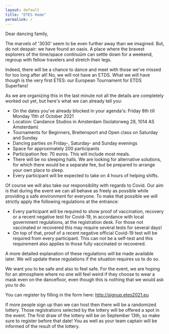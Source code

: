 ```yaml
---
layout: default
title: "ETES Home"
permalink: /
---
```

Dear dancing family,

The marvels of '3030' seem to be even further away than we imagined. But, do not despair: we have found an oasis. A place where the bravest explorers of the time/space continuüm can settle down for a weekend, regroup with fellow travelers and stretch their legs.

Indeed, there will be a chance to dance and meet with those we've missed for too long after all! No, we will not have an ETDS. What we will have though is the very first ETES: our European Tournament for ETDS Superfans!

As we are organizing this in the last minute not all the details are completely worked out yet, but here's what we can already tell you:
- On the dates you've already blocked in your agenda's: Friday 8th till Monday 11th of October 2021
- Location: Candance Studios in Amsterdam (Isolatorweg 28, 1014 AS Amsterdam)
- Tournaments for Beginners, Breitensport and Open class on Saturday and Sunday
- Dancing parties on Friday-, Saturday- and Sunday evenings
- Space for approximately 200 participants
- Participation fee: 70 euros. This will include most meals.
- There will be no sleeping halls. We are looking for alternative solutions, for which there would be a separate fee, but be prepared to arrange your own place to sleep.
- Every participant will be expected to take on 4 hours of helping shifts.

Of course we will also take our responsibility with regards to Covid. Our aim is that during the event we can all behave as freely as possible while providing a safe environment for everyone. To make that possible we will strictly apply the following regulations at the entrance:
- Every participant will be required to show proof of vaccination, recovery or a recent negative test for Covid-19, in accordance with local government regulations, at the registration desk. For those not vaccinated or recovered this may require several tests for several days!
- On top of that, proof of a recent negative official Covid-19 test will be required from every participant. This can not be a self-test and this requirement also applies to those fully vaccinated or recovered.

A more detailed explanation of these regulations will be made available later. We will update these regulations if the situation requires us to do so.

We want you to be safe and also to feel safe. For the event, we are hoping for an atmosphere where no one will feel weird if they choose to wear a mask even on the dancefloor, even though this is nothing that we would ask you to do.


You can register by filling in the form here: http://signup.etes2021.eu

If more people sign up than we can host then there will be a randomized lottery. Those registrations selected by the lottery will be offered a spot in the event. The first draw of the lottery will be on September 13th, so make sure to register before that date! You as well as your team captain will be informed of the result of the lottery.
